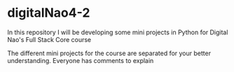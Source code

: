 # digitalNao4-2

In this repository I will be developing some mini projects in Python for Digital Nao's Full Stack Core course

The different mini projects for the course are separated for your better understanding. Everyone has comments to explain